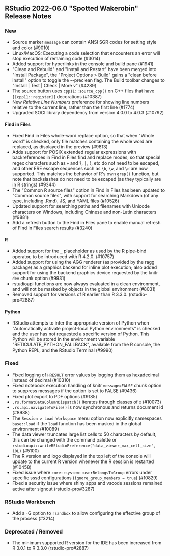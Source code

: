 
## RStudio 2022-06.0 "Spotted Wakerobin" Release Notes

### New

- Source marker `message` can contain ANSI SGR codes for setting style and color (#9010)
- Linux/MacOS: Executing a code selection that encounters an error will stop execution of remaining code (#3014)
- Added support for hyperlinks in the console and build pane (#1941)
- "Clean and Rebuild" and "Install and Restart" have been merged into "Install Package", the "Project Options > Build" gains a "clean before install" option to toggle the --preclean flag. The Build toolbar changes to "Install | Test | Check | More v" (#4289)
- The source button uses `cpp11::source_cpp()` on C++ files that have `[[cpp11::register]]` decorations (#10387)
- New *Relative Line Numbers* preference for showing line numbers relative to the current line, rather than the first line (#1774)
- Upgraded SOCI library dependency from version 4.0.0 to 4.0.3 (#10792)

#### Find in Files

- Fixed Find in Files whole-word replace option, so that when "Whole word" is checked, only file matches containing the whole word are replaced, as displayed in the preview (#9813)
- Adds support for POSIX extended regular expressions with backreferences in Find in Files find and replace modes, so that special regex characters such as `+` and `?`, `|`, `(`, etc do not need to be escaped, and other ERE escape sequences such as `\b`, `\w`, and `\d` are now supported. This matches the behavior of R's own `grep()` function, but note that backslashes do not need to be escaped (as they typically are in R strings) (#9344)
- The "Common R source files" option in Find in Files has been updated to "Common source files", with support for searching Markdown (of any type, including .Rmd), JS, and YAML files (#10526)
- Updated support for searching paths and filenames with Unicode characters on Windows, including Chinese and non-Latin characters (#9881)
- Add a refresh button to the Find in Files pane to enable manual refresh of Find in Files search results (#3240)

#### R

- Added support for the `_` placeholder as used by the R pipe-bind operator, to be introduced with R 4.2.0. (#10757)
- Added support for using the AGG renderer (as provided by the ragg package) as a graphics backend for inline plot execution; also added support for using the backend graphics device requested by the knitr `dev` chunk option (#9931)
- rstudioapi functions are now always evaluated in a clean environment, and will not be masked by objects in the global environment (#8031)
- Removed support for versions of R earlier than R 3.3.0. (rstudio-pro#2887)

#### Python

- RStudio attempts to infer the appropriate version of Python when "Automatically activate project-local Python environments" is checked and the user has not requested a specific version of Python. This Python will be stored in the environment variable "RETICULATE_PYTHON_FALLBACK", available from the R console, the Python REPL, and the RStudio Terminal (#9990)

### Fixed

- Fixed logging of `HRESULT` error values by logging them as hexadecimal instead of decimal (#10310)
- Fixed notebook execution handling of knitr `message=FALSE` chunk option to suppress messages if the option is set to FALSE (#9436)
- Fixed plot export to PDF options (#9185)
- `.rs.formatDataColumnDispatch()` iterates through classes of `x` (#10073)
- `.rs.api.navigateToFile()` is now synchronous and returns document id (#8938)
- The `Session > Load Workspace` menu option now explicitly namespaces `base::load` if the `load` function has been masked in the global environment (#10089)
- The data viewer truncates large list cells to 50 characters by default, this can be changed with the command palette or `rstudioapi::writeRStudioPreference("data_viewer_max_cell_size", 10L)` (#5100)
- The R version and logo displayed in the top left of the console will update to the current R version whenever the R session is restarted (#10458)
- Fixed issue where `core::system::userBelongsToGroup` errors under specific sssd configurations (`ignore_group_members = true`) (#10829)
- Fixed a security issue where shiny apps and vscode sessions remained active after signout (rstudio-pro#3287)

### RStudio Workbench

- Add a -G option to `rsandbox` to allow configuring the effective group of the process (#3214)

### Deprecated / Removed

- The minimum supported R version for the IDE has been increased from R 3.0.1 to R 3.3.0 (rstudio-pro#2887)
